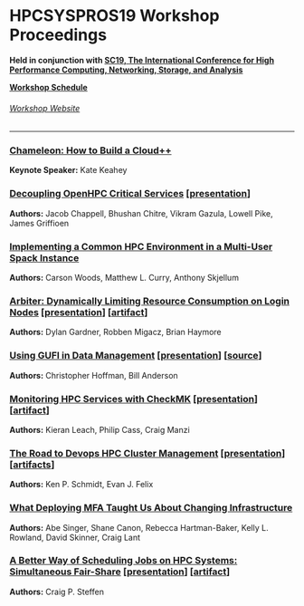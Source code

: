 # HPCSYSPROS19 Workshop Proceedings
**Held in conjunction with [SC19, The International Conference for High Performance Computing, Networking, Storage, and Analysis](https://sc19.supercomputing.org/)**

**[Workshop Schedule](https://sc19.supercomputing.org/session/?sess=sess129)**

###### [Workshop Website](http://sighpc-syspros.org/workshops/2019/)

---
### [Chameleon: How to Build a Cloud++](Keynote/keynote_presentation.pdf)
**Keynote Speaker:** Kate Keahey

### [Decoupling OpenHPC Critical Services](Decoupling_OpenHPC_Critical_Services/Decoupling_OpenHPC_Critical_Services.pdf) [[presentation](Decoupling_OpenHPC_Critical_Services/Presentation.pdf)]
**Authors:** Jacob Chappell, Bhushan Chitre, Vikram Gazula, Lowell Pike, James Griffioen

### [Implementing a Common HPC Environment in a Multi-User Spack Instance](Implementing_a_Common_HPC_Environment_in_a_Multi-User_Spack_Instance/Implementing_a_Common_HPC_Environment_in_a_Multi-user_Spack_instance.pdf) 
**Authors:** Carson Woods, Matthew L. Curry, Anthony Skjellum

### [Arbiter: Dynamically Limiting Resource Consumption on Login Nodes](https://github.com/HPCSYSPROS/Workshop19/blob/master/Arbiter:Dynamically_Limiting_Resource_Consumption_on_Login_Nodes/Arbiter_slides.pdf) [[presentation](https://github.com/HPCSYSPROS/Workshop19/blob/master/Arbiter:Dynamically_Limiting_Resource_Consumption_on_Login_Nodes/Arbiter_slides.pdf)] [[artifact](https://gitlab.chpc.utah.edu/arbiter2/arbiter2)]
**Authors:** Dylan Gardner, Robben Migacz, Brian Haymore

### [Using GUFI in Data Management](Using_GUFI_in_Data_Management/Using_GUFI_in_Data_Management.pdf) [[presentation](Using_GUFI_in_Data_Management/Using_GUFI_in_Data_Management.pdf)] [[source](https://github.com/mar-file-system/GUFI)]
**Authors:** Christopher Hoffman, Bill Anderson

### [Monitoring HPC Services with CheckMK](https://github.com/HPCSYSPROS/Workshop19/blob/master/Monitoring_HPC_Services_with_CheckMK/Monitoring_HPC_Services_With_CheckMK.pdf) [[presentation](https://github.com/HPCSYSPROS/Workshop19/blob/master/Monitoring_HPC_Services_with_CheckMK/Monitoring_HPC_Services_With_CheckMK.pdf)] [[artifact](https://github.com/HPCSYSPROS/Workshop19/tree/master/Monitoring_HPC_Services_with_CheckMK/artifact)]
**Authors:** Kieran Leach, Philip Cass, Craig Manzi

### [The Road to Devops HPC Cluster Management](The_Road_to_Devops_HPC_Cluster_Management/The_Road_to_Devops_HPC_Cluster_Management.pdf) [[presentation](The_Road_to_Devops_HPC_Cluster_Management/The_Road_to_Devops_HPC_Cluster_Management.pdf)] [[artifacts](The_Road_to_Devops_HPC_Cluster_Management/artifacts)]
**Authors:** Ken P. Schmidt, Evan J. Felix

### [What Deploying MFA Taught Us About Changing Infrastructure](What_Deploying_MFA_Taught_us_about_Changing_Infrastructure/What_Deploying_MFA_Taught_Us_About_Changing_Infrastructure.pdf)
**Authors:** Abe Singer, Shane Canon, Rebecca Hartman-Baker, Kelly L. Rowland, David Skinner, Craig Lant

### [A Better Way of Scheduling Jobs on HPC Systems: Simultaneous Fair-Share](https://github.com/HPCSYSPROS/Workshop19/blob/master/A_Better_Way_of_Scheduling_Jobs_on_HPC_Systems:Simultaneous_Fair-Share/A_Better_Way_of_Scheduling_Jobs_on_HPC_Systems:Simultaneous_Fair-share.pdf) [[presentation](https://github.com/HPCSYSPROS/Workshop19/blob/master/A_Better_Way_of_Scheduling_Jobs_on_HPC_Systems:Simultaneous_Fair-Share/sfs-presentation.ppt)] [[artifact](https://github.com/HPCSYSPROS/Workshop19/tree/master/A_Better_Way_of_Scheduling_Jobs_on_HPC_Systems:Simultaneous_Fair-Share/artifact)]
**Authors:** Craig P. Steffen
